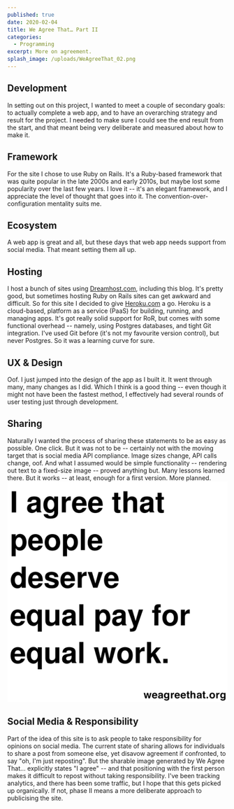 ```yaml
---
published: true
date: 2020-02-04
title: We Agree That… Part II
categories:
  - Programming
excerpt: More on agreement.
splash_image: /uploads/WeAgreeThat_02.png
---
```

## Development
In setting out on this project, I wanted to meet a couple of secondary goals: to actually complete a web app, and to have an overarching strategy and result for the project. I needed to make sure I could see the end result from the start, and that meant being very deliberate and measured about how to make it.
## Framework
For the site I chose to use Ruby on Rails. It's a Ruby-based framework that was quite popular in the late 2000s and early 2010s, but maybe lost some popularity over the last few years. I love it -- it's an elegant framework, and I appreciate the level of thought that goes into it. The convention-over-configuration mentality suits me.
## Ecosystem
A web app is great and all, but these days that web app needs support from social media. That meant setting them all up.
## Hosting
I host a bunch of sites using [Dreamhost.com](http://Dreamhost.com), including this blog. It's pretty good, but sometimes hosting Ruby on Rails sites can get awkward and difficult. So for this site I decided to give [Heroku.com](http://Heroku.com) a go. Heroku is a cloud-based, platform as a service (PaaS) for building, running, and managing apps. It's got really solid support for RoR, but comes with some functional overhead -- namely, using Postgres databases, and tight Git integration. I've used Git before (it's not my favourite version control), but never Postgres. So it was a learning curve for sure.
## UX & Design
Oof. I just jumped into the design of the app as I built it. It went through many, many changes as I did. Which I think is a good thing -- even though it might not have been the fastest method, I effectively had several rounds of user testing just through development.
## Sharing
Naturally I wanted the process of sharing these statements to be as easy as possible. One click. But it was not to be -- certainly not with the moving target that is social media API compliance. Image sizes change, API calls change, oof. And what I assumed would be simple functionality -- rendering out text to a fixed-size image -- proved anything but. Many lessons learned there. But it works -- at least, enough for a first version. More planned.
![](/uploads/WeAgreeThat_03.png)
## Social Media & Responsibility
Part of the idea of this site is to ask people to take responsibility for opinions on social media. The current state of sharing allows for individuals to share a post from someone else, yet disavow agreement if confronted, to say "oh, I'm just reposting". But the sharable image generated by We Agree That… explicitly states "I agree" -- and that positioning with the first person makes it difficult to repost without taking responsibility. I've been tracking analytics, and there has been some traffic, but I hope that this gets picked up organically. If not, phase II means a more deliberate approach to publicising the site.